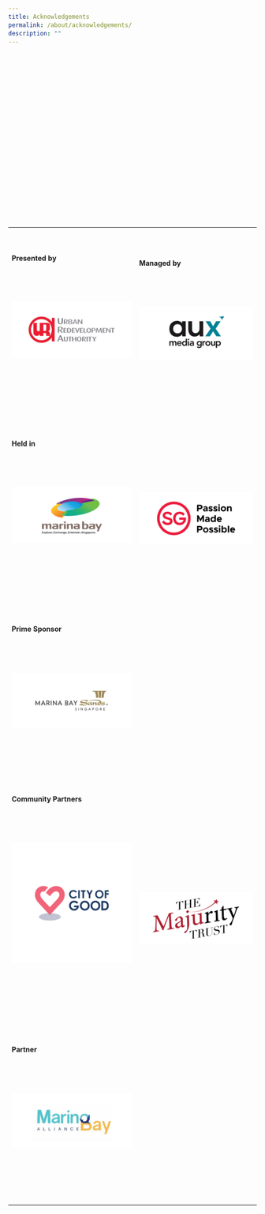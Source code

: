 ```yaml
---
title: Acknowledgements
permalink: /about/acknowledgements/
description: ""
---
```

<table class="table-v">

<table style="width:100%">

<tr>

    <td>

      <h4>Presented by</h4>

      <br>

      <p><a href="https://www.ura.gov.sg/Corporate"><img src="https://github.com/isomerpages/ura-mbsc2021/blob/staging/images/ura.JPEG?raw=true" alt="Image of URA Logo"></a></p>

      <br>

      <br>

    </td>

    <td>

      <h4>Managed by</h4>

      <br>

      <p><a href="http://www.aux.com.sg/"><img src="https://github.com/isomerpages/ura-mbsc2021/blob/staging/images/aux.JPEG?raw=true" alt="Image of AUX Logo"></a></p>

      <br>

      <br>   

<tr>

    <td>

      <h4>Held in</h4>

      <br>

      <p><a href="https://www.ura.gov.sg/Corporate/Get-Involved/Shape-A-Distinctive-City/Explore-Our-City/Marina-Bay"><img src="https://github.com/isomerpages/ura-mbsc2021/blob/staging/images/mbl.JPEG?raw=true" alt="Image of MBS Logo"></a></p>

      <br>

      <br>

    </td>

    <td>

      <h4 style="color:white;">.</h4>

      <br>

      <p><a href="https://www.visitsingapore.com/en/"><img src="https://github.com/isomerpages/ura-mbsc2021/blob/staging/images/sgp.JPEG?raw=true" alt="Image of Sg Made Possible Logo"></a></p>

      <br>

      <br>   

<tr>

    <td>

      <h4>Prime Sponsor</h4>

      <br>

      <p><a href="https://www.marinabaysands.com/"><img src="https://github.com/isomerpages/ura-mbsc2021/blob/staging/images/mbsh.JPEG?raw=true" alt="Image of MBS Logo"></a></p>

      <br>

      <br>

    </td>

    <td>

      <h4 style="color:white;">.</h4>

      <br>



      <br>

      <br>

<tr>                            

    <td>
		<h4>Community Partners</h4>

      <br>

      <p><a href="https://cityofgood.sg/"><img src="https://github.com/isomerpages/ura-mbsc2021/blob/staging/images/cityog.png?raw=true" alt="Image of COG Logo"></a></p>

      <br>

      <br>

    </td>

    <td>

      <h4 style="color:white;">.</h4>

      <br>

      <p><a href="https://www.majurity.sg/"><img src="https://github.com/isomerpages/ura-mbsc2021/blob/staging/images/TMT.JPEG?raw=true" alt="Image of The Majurity Trust Logo"></a></p>

      <br>

      <br>

<tr>                            

    <td>

      <h4>Partner</h4>

      <br>

      <p><a href="https://marinabayalliance.com/"><img src="https://github.com/isomerpages/ura-mbsc2021/blob/staging/images/mba.JPEG?raw=true" alt="Image of Marina Bay Logo"></a></p>

      <br>

      <br>

    </td>